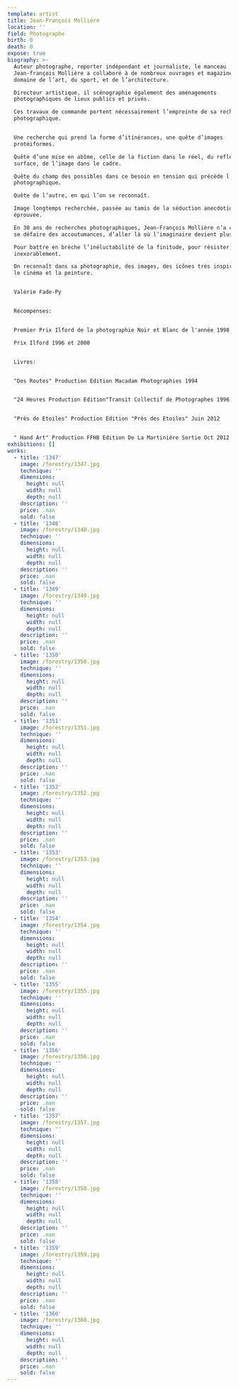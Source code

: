 ```yaml
---
template: artist
title: Jean-François Mollière
location: ''
field: Photographe
birth: 0
death: 0
expose: true
biography: >-
  Auteur photographe, reporter indépendant et journaliste, le manceau
  Jean-françois Mollière a collaboré à de nombreux ouvrages et magazines dans le
  domaine de l’art, du sport, et de l’architecture.

  Directeur artistique, il scénographie également des aménagements
  photographiques de lieux publics et privés.

  Ces travaux de commande portent nécessairement l’empreinte de sa recherche
  photographique.


  Une recherche qui prend la forme d’itinérances, une quête d’images
  protéiformes.

  Quête d’une mise en abîme, celle de la fiction dans le réel, du reflet sur la
  surface, de l’image dans le cadre.

  Quête du champ des possibles dans ce besoin en tension qui précède l’acte
  photographique.

  Quête de l’autre, en qui l’on se reconnaît.

  Image longtemps recherchée, passée au tamis de la séduction anecdotique, image
  éprouvée.

  En 30 ans de recherches photographiques, Jean-François Mollière n’a cessé de
  se défaire des accoutumances, d’aller là où l’imaginaire devient plus fort.

  Pour battre en brèche l’inéluctabilité de la finitude, pour résister,
  inexorablement.

  On reconnaît dans sa photographie, des images, des icônes très inspirées par
  le cinéma et la peinture.


  Valérie Fade-Py


  Récompenses:


  Premier Prix Ilford de la photographie Noir et Blanc de l'année 1998

  Prix Ilford 1996 et 2000


  Livres:


  "Des Routes" Production Edition Macadam Photographies 1994


  "24 Heures Production Edition"Transit Collectif de Photographes 1996


  "Près de Etoiles" Production Edition "Près des Etoiles" Juin 2012


  " Hand Art" Production FFHB Edition De La Martiniére Sortie Oct 2012
exhibitions: []
works:
  - title: '1347'
    image: /forestry/1347.jpg
    technique: ''
    dimensions:
      height: null
      width: null
      depth: null
    description: ''
    price: .nan
    sold: false
  - title: '1348'
    image: /forestry/1348.jpg
    technique: ''
    dimensions:
      height: null
      width: null
      depth: null
    description: ''
    price: .nan
    sold: false
  - title: '1349'
    image: /forestry/1349.jpg
    technique: ''
    dimensions:
      height: null
      width: null
      depth: null
    description: ''
    price: .nan
    sold: false
  - title: '1350'
    image: /forestry/1350.jpg
    technique: ''
    dimensions:
      height: null
      width: null
      depth: null
    description: ''
    price: .nan
    sold: false
  - title: '1351'
    image: /forestry/1351.jpg
    technique: ''
    dimensions:
      height: null
      width: null
      depth: null
    description: ''
    price: .nan
    sold: false
  - title: '1352'
    image: /forestry/1352.jpg
    technique: ''
    dimensions:
      height: null
      width: null
      depth: null
    description: ''
    price: .nan
    sold: false
  - title: '1353'
    image: /forestry/1353.jpg
    technique: ''
    dimensions:
      height: null
      width: null
      depth: null
    description: ''
    price: .nan
    sold: false
  - title: '1354'
    image: /forestry/1354.jpg
    technique: ''
    dimensions:
      height: null
      width: null
      depth: null
    description: ''
    price: .nan
    sold: false
  - title: '1355'
    image: /forestry/1355.jpg
    technique: ''
    dimensions:
      height: null
      width: null
      depth: null
    description: ''
    price: .nan
    sold: false
  - title: '1356'
    image: /forestry/1356.jpg
    technique: ''
    dimensions:
      height: null
      width: null
      depth: null
    description: ''
    price: .nan
    sold: false
  - title: '1357'
    image: /forestry/1357.jpg
    technique: ''
    dimensions:
      height: null
      width: null
      depth: null
    description: ''
    price: .nan
    sold: false
  - title: '1358'
    image: /forestry/1358.jpg
    technique: ''
    dimensions:
      height: null
      width: null
      depth: null
    description: ''
    price: .nan
    sold: false
  - title: '1359'
    image: /forestry/1359.jpg
    technique: ''
    dimensions:
      height: null
      width: null
      depth: null
    description: ''
    price: .nan
    sold: false
  - title: '1360'
    image: /forestry/1360.jpg
    technique: ''
    dimensions:
      height: null
      width: null
      depth: null
    description: ''
    price: .nan
    sold: false
---
```


